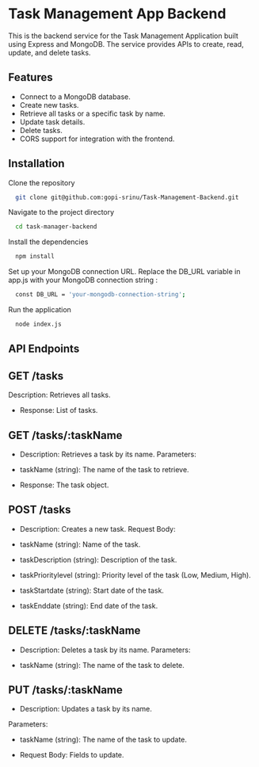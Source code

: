 
# Task Management App Backend

This is the backend service for the Task Management Application built using Express and MongoDB. The service provides APIs to create, read, update, and delete tasks.


## Features

- Connect to a MongoDB database.
- Create new tasks.
- Retrieve all tasks or a specific task by name.
- Update task details.
- Delete tasks.
- CORS support for integration with the frontend.


## Installation

Clone the repository

```bash
  git clone git@github.com:gopi-srinu/Task-Management-Backend.git
```
Navigate to the project directory
```bash
  cd task-manager-backend
```
Install the dependencies
```bash
  npm install
```
Set up your MongoDB connection URL. Replace the DB_URL variable in app.js with your MongoDB connection string :
```bash
  const DB_URL = 'your-mongodb-connection-string';
```
Run the application
```bash
  node index.js
```

## API Endpoints

## GET /tasks

Description: Retrieves all tasks.
- Response: List of tasks.
## GET /tasks/:taskName
- Description: Retrieves a task by its name.
Parameters:

- taskName (string): The name of the task to retrieve.
- Response: The task object.

## POST /tasks
- Description: Creates a new task.
Request Body:
- taskName (string): Name of the task.

- taskDescription (string): Description of the task.

- taskPrioritylevel (string): Priority level of the task (Low, Medium, High).

- taskStartdate (string): Start date of the task.

- taskEnddate (string): End date of the task.

## DELETE /tasks/:taskName
- Description: Deletes a task by its name.
Parameters:

- taskName (string): The name of the task to delete.
## PUT /tasks/:taskName
- Description: Updates a task by its name.

Parameters:

- taskName (string): The name of the task to update.

- Request Body: Fields to update.
